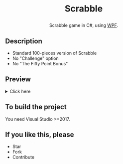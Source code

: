 # <p align="center">Scrabble
<p align="center">Scrabble game in C#, using <a href="https://en.wikipedia.org/wiki/Windows_Presentation_Foundation">WPF</a>.

## Description
* Standard 100-pieces version of Scrabble
* No "Challenge" option
* No "The Fifty Point Bonus"

## Preview
<details><summary>Click here</summary>
  <p align="center">
    <img src=".preview/home.jpg" alt="home"/>
    <img src=".preview/desktop.jpg" alt="desktop"  />
    <img src=".preview/mobile-and-text.jpg" alt="mobile-and-text" />
  </p>
</details>

## To build the project
You need Visual Studio >=2017. 

## If you like this, please
* Star
* Fork
* Contribute
